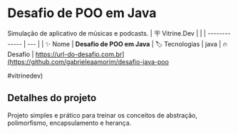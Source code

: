 # Desafio de POO em Java

Simulação de aplicativo de músicas e podcasts.
| :placard: Vitrine.Dev |     | 
| -------------  | --- |
| :sparkles: Nome        | **Desafio de POO em Java**
| :label: Tecnologias | java
| :fire: Desafio     | https://url-do-desafio.com.br](https://github.com/gabrieleaamorim/desafio-java-poo

<!-- | :rocket: URL         | https://url-deploy.com.br -->

<!-- Inserir imagem com a #vitrinedev ao final do link -->
<!-- ![](https://via.placeholder.com/1200x500.png?text=imagem+lindona+do+meu+projeto --> #vitrinedev)

## Detalhes do projeto

Projeto simples e prático para treinar os conceitos de abstração, polimorfismo, encapsulamento e herança.
